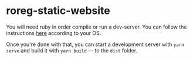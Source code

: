 # roreg-static-website

You will need ruby in order compile or run a dev-server. You can follow the instructions [here](https://jekyllrb.com/docs/installation/) according to your OS.

Once you're done with that, you can start a development server with `yarn serve` and build it with `yarn build` — to the `dist` folder.